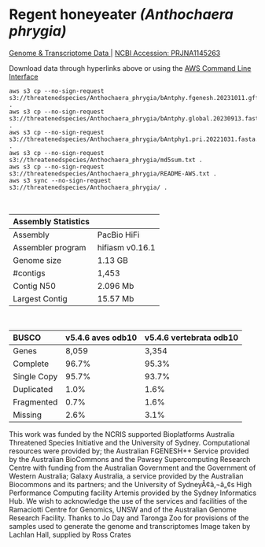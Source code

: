 # **Regent honeyeater** *(Anthochaera phrygia)* 

[Genome & Transcriptome Data ](https://threatenedspecies.s3.ap-southeast-2.amazonaws.com/index.html) | [NCBI Accession: PRJNA1145263](https://www.ncbi.nlm.nih.gov/bioproject/1145263)

Download data through hyperlinks above or using the [AWS Command Line Interface](https://docs.aws.amazon.com/cli/latest/userguide/cli-chap-install.html)
  
```
aws s3 cp --no-sign-request s3://threatenedspecies/Anthochaera_phrygia/bAntphy.fgenesh.20231011.gff3 .
aws s3 cp --no-sign-request s3://threatenedspecies/Anthochaera_phrygia/bAntphy.global.20230913.fasta.gz .
aws s3 cp --no-sign-request s3://threatenedspecies/Anthochaera_phrygia/bAntphy1.pri.20221031.fasta.gz .
aws s3 cp --no-sign-request s3://threatenedspecies/Anthochaera_phrygia/md5sum.txt .
aws s3 cp --no-sign-request s3://threatenedspecies/Anthochaera_phrygia/README-AWS.txt .
aws s3 sync --no-sign-request s3://threatenedspecies/Anthochaera_phrygia/ .
```

<br>

| Assembly Statistics |  |
|:--- | --- |
| Assembly    | PacBio HiFi |
| Assembler program |  hifiasm v0.16.1 |
| Genome size | 1.13 GB |
| #contigs | 1,453 |
| Contig N50 | 2.096 Mb |
| Largest Contig | 15.57 Mb |

<br>

| **BUSCO** | **v5.4.6 aves odb10** |  **v5.4.6 vertebrata odb10** |
|:--- | --- | --- |
| Genes    | 8,059 | 3,354|
| Complete    | 96.7% | 95.3% |
| Single Copy |  95.7% | 93.7% |
| Duplicated | 1.0% | 1.6% |
| Fragmented | 0.7% | 1.6% |
| Missing | 2.6% | 3.1% |

This work was funded by the NCRIS supported Bioplatforms Australia Threatened Species Initiative and the University of Sydney. Computational resources were provided by; the Australian FGENESH++ Service provided by the Australian BioCommons and the Pawsey Supercomputing Research Centre with funding from the Australian Government and the Government of Western Australia; Galaxy Australia, a service provided by the Australian Biocommons and its partners; and the University of SydneyÃ¢â‚¬â„¢s High Performance Computing facility Artemis provided by the Sydney Informatics Hub. We wish to acknowledge the use of the services and facilities of the Ramaciotti Centre for Genomics, UNSW and of the Australian Genome Research Facility.
Thanks to Jo Day and Taronga Zoo for provisions of the samples used to generate the genome and transcriptomes
Image taken by Lachlan Hall, supplied by Ross Crates
